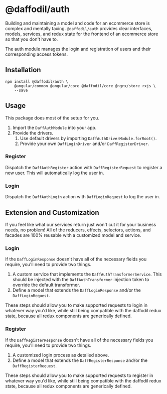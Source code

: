 # @daffodil/auth
Building and maintaining a model and code for an ecommerce store is complex and mentally taxing. `@daffodil/auth`
provides clear interfaces, models, services, and redux state for the frontend of an ecommerce store so that you don't have to.

The auth module manages the login and registration of users and their corresponding access tokens.

## Installation

```
npm install @daffodil/auth \
    @angular/common @angular/core @daffodil/core @ngrx/store rxjs \
    --save
```

## Usage
This package does most of the setup for you.

1. Import the `DaffAuthModule` into your app.
2. Provide the drivers.
    1. Use default drivers by importing `DaffAuthDriverModule.forRoot()`.
    2. Provide your own `DaffLoginDriver` and/or `DaffRegisterDriver`.

### Register

Dispatch the `DaffAuthRegister` action with `DaffRegisterRequest` to register a new user. This will automatically log the user in.

### Login

Dispatch the `DaffAuthLogin` action with `DaffLoginRequest` to log the user in.

## Extension and Customization
If you feel like what our services return just won't cut it for your business needs, no problem! All of the reducers, effects, selectors, actions, and facades are 100% reusable with a customized model and service.

### Login
If the `DaffLoginResponse` doesn't have all of the necessary fields you require, you'll need to provide two things.
1. A custom service that implements the `DaffAuthTransformerService`. This should be injected with the `DaffAuthTransformer` injection token to override the default transformer.
2. Define a model that extends the `DaffLoginResponse` and/or the `DaffLoginRequest`.

These steps should allow you to make supported requests to login in whatever way you'd like, while still being compatible with the daffodil redux state, because all redux components are generically defined.

### Register
If the `DaffRegisterResponse` doesn't have all of the necessary fields you require, you'll need to provide two things.
1. A customized login process as detailed above.
2. Define a model that extends the `DaffRegisterResponse` and/or the `DaffRegisterRequest`.

These steps should allow you to make supported requests to register in whatever way you'd like, while still being compatible with the daffodil redux state, because all redux components are generically defined.